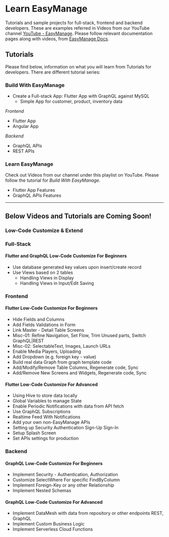 # Learn EasyManage

Tutorials and sample projects for full-stack, frontend and backend developers. These are examples referred in Videos from our YouTube channel [YouTube - EasyManage](https://www.youtube.com/@TeamEasyManage). Please follow relevant documentation pages along with videos, from [EasyManage Docs](https://easymanage.com/res/docs/intro/).

## Tutorials

Please find below, information on what you will learn from Tutorials for developers. There are different tutorial series:

### Build With EasyManage

- Create a Full-stack App: Flutter App with GraphQL against MySQL
  - Simple App for customer, product, inventory data

*Frontend*
- Flutter App
- Angular App

*Backend*
- GraphQL APIs
- REST APIs


### Learn EasyManage

Check out Videos from our channel under this playlist on YouTube. Please follow the tutorial for *Build With EasyManage*.

- Flutter App Features
- GraphQL APIs Features


----------------------------------------------------------------
Below Videos and Tutorials are Coming Soon!
----------------------------------------------------------------

### Low-Code Customize & Extend

### Full-Stack

#### Flutter and GraphQL Low-Code Customize For Beginners

  - Use database generated key values upon insert/create record
  - Use Views based on 2 tables
    - Handling Views in Display
    - Handling Views in Input/Edit Saving

### Frontend

#### Flutter Low-Code Customize For Beginners

  - Hide Fields and Columns
  - Add Fields Validations in Form
  - Link Master - Detail Table Screens
  - Misc-01: Refine Navigation, Set Flow, Trim Unused parts, Switch GraphQL|REST
  - Misc-02: SelectableText, Images, Launch URLs
  - Enable Media Players, Uploading
  - Add Dropdown (e.g. foreign key - value)
  - Build real data Graph from graph template code
  - Add/Modify/Remove Table Columns, Regenerate code, Sync
  - Add/Remove New Screens and Widgets, Regenerate code, Sync

#### Flutter Low-Code Customize For Advanced

  - Using Hive to store data locally
  - Global Variables to manage State
  - Enable Periodic Notifications with data from API fetch
  - Use GraphQL Subscriptions
  - Realtime Feed With Notifications
  - Add your own non-EasyManage APIs
  - Setting up Security Authentication Sign-Up Sign-In
  - Setup Splash Screen
  - Set APIs settings for production

<!--
#### Flutter Customize Example Use Case
  - How to implment shopping cart
-->

### Backend

#### GraphQL Low-Code Customize For Beginners

  - Implement Security - Authentication, Authorization
  - Customize SelectWhere For specific FindByColumn
  - Implement Foreign-Key or any other Relationship
  - Implement Nested Schemas

#### GraphQL Low-Code Customize For Advanced

  - Implement DataMesh with data from repository or other endpoints REST, GraphQL
  - Implement Custom Business Logic
  - Implement Serverless Cloud Functions


<!--
### Databases

- GraphQL APIs with Azure SQL
- GraphQL APIs with Oracle

### Build With EasyManage for Advanced

- Flutter App with GraphQL against MySQL
  - App For Education 24x7 Services Booking
    - No-Code Build
    - Low-Code Customize
-->
